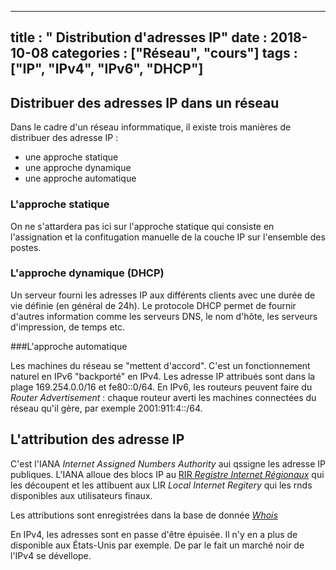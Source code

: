 ---
title : " Distribution d'adresses IP"
date : 2018-10-08
categories : ["Réseau", "cours"]
tags : ["IP", "IPv4", "IPv6", "DHCP"]
----

## Distribuer des adresses IP dans un réseau

Dans le cadre d'un réseau informmatique, il existe trois manières de distribuer
des adresse IP :

 * une approche statique
 * une approche dynamique
 * une approche automatique

### L'approche statique

On ne s'attardera pas ici sur l'approche statique qui consiste en l'assignation
et la confitugation manuelle de la couche IP sur l'ensemble des postes.

### L'approche dynamique (DHCP)

Un serveur fourni les adresses IP aux différents clients avec une durée de vie
définie (en général de 24h). Le protocole DHCP permet de fournir d'autres
information comme les serveurs DNS, le nom d'hôte, les serveurs d'impression, de
temps etc.

###L'approche automatique

Les machines du réseau se "mettent d'accord". C'est un fonctionnement naturel
en IPv6 "backporté" en IPv4. Les adresse IP attribués sont dans la plage
169.254.0.0/16 et fe80::0/64. En IPv6, les routeurs peuvent faire du *Router
Advertisement* : chaque routeur averti les machines connectées du réseau qu'il
gère, par exemple 2001:911:4::/64.

## L'attribution des adresse IP

C'est l'IANA *Internet Assigned Numbers Authority* aui qssigne les adresse IP
publiques. L'IANA alloue des blocs IP au [RIR *Registre Internet
Régionaux*][l_lir] qui les découpent et les attibuent aux LIR *Local Internet
Regitery* qui les rnds disponibles aux utilisateurs finaux.

Les attributions sont enregistrées dans la base de donnée [*Whois*][l_whois]

En IPv4, les adresses sont en passe d'être épuisée. Il n'y en a plus de
disponible aux États-Unis par exemple. De par le fait un marché noir de l'IPv4
se dévellope.

[l_lir]:https://fr.wikipedia.org/wiki/Registre_Internet_r%C3%A9gional
[l_whois]:https://fr.wikipedia.org/wiki/Whois
